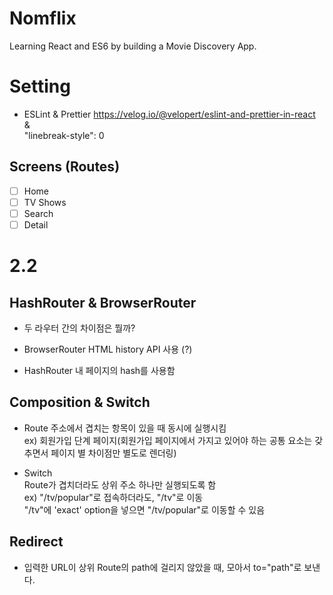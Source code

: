 # Nomflix

Learning React and ES6 by building a Movie Discovery App.

# Setting

- ESLint & Prettier
  https://velog.io/@velopert/eslint-and-prettier-in-react  
  &  
  "linebreak-style": 0

## Screens (Routes)

- [ ] Home
- [ ] TV Shows
- [ ] Search
- [ ] Detail

# 2.2

## HashRouter & BrowserRouter

- 두 라우터 간의 차이점은 뭘까?

- BrowserRouter
  HTML history API 사용 (?)

- HashRouter
  내 페이지의 hash를 사용함

## Composition & Switch

- Route 주소에서 겹치는 항목이 있을 때 동시에 실행시킴  
  ex) 회원가입 단계 페이지(회원가입 페이지에서 가지고 있어야 하는 공통 요소는 갖추면서 페이지 별 차이점만 별도로 렌더링)

- Switch  
  Route가 겹치더라도 상위 주소 하나만 실행되도록 함  
  ex) "/tv/popular"로 접속하더라도, "/tv"로 이동  
  "/tv"에 'exact' option을 넣으면 "/tv/popular"로 이동할 수 있음

## Redirect

- 입력한 URL이 상위 Route의 path에 걸리지 않았을 때, 모아서 to="path"로 보낸다.
